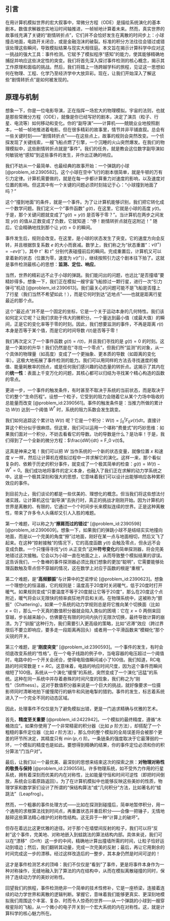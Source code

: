 ## 引言
在用计算机模拟世界的宏大叙事中，常微分方程（ODE）是描绘系统演化的基本剧本。数值求解器忠实地沿时间轴推进，一帧帧地计算着未来。然而，真实世界的故事线充满了关键的“剧情转折点”，它们并不会恰好发生在离散的时间步上：小球撞击地面，电路开关闭合，或是金融泡沫的破裂。标准的积分方法往往会错过或错误处理这些瞬间，导致模拟结果与现实大相径庭。本文旨在揭示计算科学中应对这一挑战的强大工具：事件检测。它赋予了模拟程序“感知”的能力，使其能够精确地捕捉并响应这些决定性的突变。我们将首先深入探讨事件检测的核心概念，揭示其工作原理和面临的挑战。然后，我们将踏上一场跨越学科的旅程，见证这一思想如何在物理、工程、化学乃至经济学中大放异彩。现在，让我们开始深入了解这些“剧情转折点”是如何被发现的。

## 原理与机制

想象一下，你是一位电影导演，正在指挥一场宏大的物理模拟。宇宙的法则，也就是那些常微分方程（ODE），就像是你已经写好的剧本，决定了演员（粒子、行星、电流等）如何移动和变化。你的“副导演”——计算机——兢兢业业地按照剧本，一帧一帧地推进着电影。但在很多精彩的故事里，情节并非平铺直叙。总会有一些关键时刻——“剧情转折点”——在这些点上，故事的规则会突然改变。一个侦探发现了关键线索，一艘飞船点燃了引擎，一个沉睡的火山突然爆发。在我们的物理模拟中，这些剧情转折点就是“事件”。我们的任务，就是教会这位数字副导演如何敏锐地“感知”到这些事件的发生，并作出正确的响应。

我们不妨从一个最简单、也最经典的故事开始：一个弹跳的小球 [@problem_id:2390582]。这个小球在空中飞行的剧本很简单，就是牛顿的万有引力定律。计算机需要做的，就是在每一步都计算重力对速度的影响，以及速度对位置的影响。但这其中有一个关键的问题必须时刻铭记于心：“小球撞到地面了吗？”

这个“撞到地面”的条件，就是一个事件。为了让计算机能够识别，我们把它转化成一个数学问题。我们定义一个“事件函数” $g(t)$，在这里，它就是小球的高度 $y(t)$。于是，那个关键问题就变成了“$g(t) = y(t)$ 是否等于零？”。当计算机在两步之间发现 $y(t)$ 的值从正数变成了负数，它就知道：“停！剧情转折点就在这附近！” 随后，它会精确地找到那个让 $y(t)=0$ 的瞬间。

事件发生后，规则会改变。在这里，是小球的状态发生了突变。它的速度方向会反转，并且根据恢复系数 $e$ 的大小而衰减。数学上，我们称之为“状态重置”：$v(t^+) = -e v(t^-)$，其中 $t^-$ 和 $t^+$ 分别代表碰撞前后的瞬间。完成重置后，计算机又可以拿着新的状态（位置为零，速度为 $v(t^+)$），继续按照引力这个剧本往下拍了。这就是事件检测最核心的思想：**监测、定位、响应**。

当然，世界的精彩远不止于小球的弹跳。我们能问出的问题，也远比“是否撞墙”要精妙得多。想象一下，我们正在模拟一艘宇宙飞船掠过一颗行星，进行一次“引力弹弓”机动 [@problem_id:2390613]。我们最关心的问题可能不是飞船是否撞上了行星（我们当然不希望如此！），而是它何时到达“近地点”——也就是距离行星最近的那个点。

这个“最近点”并不是一个固定的坐标，它是一个关于运动本身的几何特性。我们该如何定义它呢？让我们求助于伟大的微积分。一个量达到最小值（或最大值）的瞬间，正是它的变化率等于零的时刻。因此，我们想要监测的事件，不再是距离 $r(t)$ 本身是否等于某个值，而是它的时间导数 $\dot{r}(t)$是否等于零！

我们再次定义了一个事件函数 $g(t) = \dot{r}(t)$，并且我们寻找的是 $g(t)=0$ 的时刻。这是一个美妙的升华！我们仍然是在“寻找一个零点”，但我们所“监测”的对象，从一个具体的物理量（如高度）变成了一个更抽象、更本质的导数（如距离的变化率）。这极大地拓展了事件检测的能力。我们可以用同样的方法去寻找速度的极值、能量耗散率的拐点，或是任何我们感兴趣的动态量的转折点。这揭示了其内在的**统一性**：表面上千变万化的问题，其核心都可以归结为寻找某个精心构造的函数的零点。

更进一步，一个事件的触发条件，有时甚至不取决于系统的当前状态，而是取决于它的整个“生命历程”。设想一个粒子，它受到的阻力会随着它从某个力场中吸收的总能量而改变 [@problem_id:2390561]。事件的触发条件是：当推力所做的累计功 $W(t)$ 达到一个阈值 $W^*$ 时，系统的阻力系数会发生跳变。

我们如何追踪这个累计功 $W(t)$ 呢？它是一个积分：$W(t) = \int_{0}^{t} F_0 v(\tau) d\tau$。直接计算这个积分似乎很麻烦。但这里，我们可以运用一个堪称“费曼式”的巧妙思维：如果我们面对一个积分，不妨去看看它的导数。功的导数是什么？是功率！于是，我们得到了一个全新的微分方程：$\frac{dW}{dt} = F_0 v(t)$。

这真是神来之笔！我们可以把 $W$ 当作系统的一个新的状态变量，就像位置 $x$ 和速度 $v$ 一样，然后让计算机在模拟过程中一并求解它的演化。这样一来，那个看似复杂的、依赖于历史的积分事件，就变成了一个极其简单的检查：$g(t) = W(t) - W^* = 0$。我们成功地将事件的定义本身，也融入了我们正在求解的动力学系统之中。这是一个极其深刻和强大的思想，它意味着我们可以设计出能够响应各种累积效应的事件。

到目前为止，我们谈论的都是一些优美的、理想化的概念。但当我们将这些想法付诸实践，让计算机这位“副导演”去执行时，真正的挑战才刚刚开始。因为计算机的世界是离散的、有限的，它通过一个个时间步长来模拟连续的世界。正是这种离散性，带来了许多令人头痛却又引人入胜的难题。

第一个难题，可以称之为“**擦肩而过的错过**” [@problem_id:2390598] [@problem_id:2390609]。想象一下，如果我们的弹跳小球不是结结实实地撞向地面，而是以一个完美的角度“擦”过地面，刚好在某一点与地面相切，然后又飞了起来。在这种“掠射接触”的情况下，它的高度函数 $y(t)$ 会触及零点，但永远不会变成负数。一个只懂得寻找“$y(t)$ 从正变负”这种**符号变化**的简单探测器，将会完美地错过这次接触。它会以为小球一直在地面之上，从而导致整个模拟结果的谬误。这告诉我们，一个鲁棒的事件探测器必须比我们想象的更加“聪明”，它需要能够处理函数触及零点但不穿越的情况，这在数学上对应于函数的根是“重根”。

第二个难题，是“**高频颤振**”与计算中的芝诺悖论 [@problem_id:2390623]。想象一个理想化的恒温器，它的规则是：温度高于20度时关闭暖气，低于20度时打开暖气。如果规则变成“只要温度不等于20度就让它等于20度”，那么在20度这个点附近，暖气将会以无限快的频率疯狂地开启和关闭。在物理系统中，这被称为“颤振”（Chattering）。如果一个系统的动力学规则总是将它推向某个切换面（比如 $x=0$），那么一个天真的数值积分器就会陷入类似的困境：它在 $x=0$ 两侧来回穿越，步长越来越小，仿佛要在有限的时间内执行无限次切换，最终导致计算的崩溃。为了“驯服”这种行为，我们需要引入更高级的策略，比如“迟滞”效应（跨过界限后不要立即响应，要多走一段距离再回头）或者用一个平滑函数来“模糊化”那个尖锐的开关。

第三个难题，是“**刚度突变**” [@problem_id:2390593]。一个事件的发生，有时会彻底改变系统的“性格”。在一个电子线路的例子中，当电容器的电压超过一个阈值时，电路中的一个开关会闭合，使得电阻值瞬间减小了100倍。我们知道，RC电路的时间常数是 $\tau = RC$。这意味着，电路的响应时间尺度，因为这个事件而瞬间缩短了100倍。系统从一个演化“缓慢”的系统，突然变成了一个演化“迅猛”的系统。这种在同一系统中并存着悬殊的时间尺度的现象，我们称之为“刚性”（Stiffness）。这对于数值积分器来说是一个巨大的挑战，就好像要求一位摄影师同时清晰地拍下缓慢爬行的蜗牛和风驰电掣的猎豹。事件的发生，标志着系统进入了一个完全不同的动态区域。

因此，处理事件不仅仅是为了避免模拟出错，更是一门追求精确与优雅的艺术。

首先，**精度至关重要** [@problem_id:2422942]。一个模拟的最终精度，遵循“木桶效应”。如果你使用了一个非常精密的积分器（比如 $p$ 阶方法），却搭配了一个粗糙的事件定位器（比如 $r$ 阶方法），那么你的整个模拟的全局误差将会被那个更差的环节所决定，其精度只有 $\min(p, r)$ 阶。一条链条的强度取决于它最薄弱的一环，一个模拟的精度也是如此。要想得到精确的结果，你的事件定位必须和你的积分算法“门当户对”。

最后，让我们以一个最优美、最深刻的思想来结束这次的探索之旅：**对物理对称性的敬畏与保持** [@problem_id:2390558]。许多物理系统，如不受外力作用的行星系统，拥有着深刻而优美的内在对称性，比如能量守恒和时间可逆性（即把时间倒放，系统会沿着原路返回）。为了在计算机模拟中也能够反映这些美妙的性质，物理学家和数学家们设计了所谓的“保结构算法”或“几何积分”方法，比如著名的“蛙跳法”（Leapfrog）。

然而，一个粗暴的事件处理方式——比如在探测到碰撞后，简单地暂停积分，用一个通用的求根算法找到时间点，再重置状态并重启积分——会像一把锤子，无情地敲碎这些算法精心维护的对称性结构。这无异于一种“计算上的破坏”。

但存在着远比这更优雅的途径。对于那个在墙壁间反射的粒子，我们可以将“反射”这个事件，完美地、对称地嵌入到蛙跳法的算法结构内部。具体来说，我们可以在“漂移”（Drift）这一步的中间，精确地计算出撞墙所需的时间，让粒子恰好运动到墙边；然后，我们翻转其动量，完成一次完美的反射；最后，再让它用剩余的时间完成这一步的漂移。经过这样改造后的一整步，其本身仍然是时间可逆的！

这才是事件检测艺术的顶峰：我们不仅仅是“看到”了事件，更是将事件本身作为一种对称操作，无缝地融入到了算法的内在结构中，从而在模拟离散碰撞的同时，保持了连续动力学的美妙对称性。

回望我们的旅程，事件检测绝非一个简单的技术性修补，它是一座桥梁，连接着连续的动力学世界和离散的逻辑判断。掌握它，意味着我们能够更真实、更深刻地模拟我们周围这个丰富、复杂、时而令人惊奇的世界——从一个弹跳的小球到一艘穿梭星际的飞船，从一个微小的电子开关到一个宏大系统的内在对称性。这，就是计算科学的核心魅力所在。